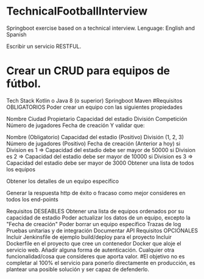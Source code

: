 # TechnicalFootballInterview
Springboot exercise based on a technical interview.
Lenguage: English and Spanish

Escribir un servicio RESTFUL.

# Crear un CRUD para equipos de fútbol.

Tech Stack
Kotlin o Java 8 (o superior)
Springboot
Maven
#Requisitos OBLIGATORIOS
 Poder crear un equipo con las siguientes propiedades

 Nombre
 Ciudad
 Propietario
 Capacidad del estadio
 División
 Competición
 Número de jugadores
 Fecha de creación
 Y validar que:

 Nombre (Obligatorio)
 Capacidad del estadio (Positivo)
 División (1, 2, 3)
 Número de jugadores (Positivo)
 Fecha de creación (Anterior a hoy)
 si Division es 1 => Capacidad del estadio debe ser mayor de 50000
 si Division es 2 => Capacidad del estadio debe ser mayor de 10000
 si Division es 3 => Capacidad del estadio debe ser mayor de 3000
 Obtener una lista de todos los equipos

 Obtener los detalles de un equipo específico

 Generar la respuesta http de éxito o fracaso como mejor consideres en todos los end-points

Requisitos DESEABLES
 Obtener una lista de equipos ordenados por su capacidad de estadio
 Poder actualizar los datos de un equipo, excepto la "Fecha de creación"
 Poder borrar un equipo específico
 Trazas de log
 Pruebas unitarias y de integración
 Documentar API
Requisitos OPCIONALES
 Incluir Jenkinsfile de ejemplo build/deploy para el proyecto
 Incluir Dockerfile en el proyecto que cree un contenedor Docker que aloje el servicio web.
 Añadir alguna forma de autenticación.
 Cualquier otra funcionalidad/cosa que consideres que aporta valor.
#El objetivo no es completar al 100% el servicio para ponerlo directamente en producción, es plantear una posible solución y ser capaz de defenderlo.
